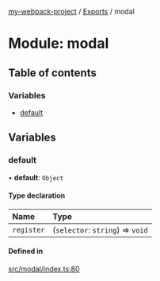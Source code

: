 [my-webpack-project](../README.md) / [Exports](../modules.md) / modal

# Module: modal

## Table of contents

### Variables

- [default](modal.md#default)

## Variables

### default

• **default**: `Object`

#### Type declaration

| Name | Type |
| :------ | :------ |
| `register` | (`selector`: `string`) => `void` |

#### Defined in

[src/modal/index.ts:80](https://github.com/hitendrarao/location/blob/6f44bad/src/modal/index.ts#L80)
